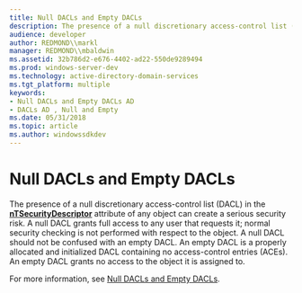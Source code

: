 ```yaml
---
title: Null DACLs and Empty DACLs
description: The presence of a null discretionary access-control list (DACL) in the nTSecurityDescriptor attribute of any object can create a serious security risk.
audience: developer
author: REDMOND\\markl
manager: REDMOND\\mbaldwin
ms.assetid: 32b786d2-e676-4402-ad22-550de9289494
ms.prod: windows-server-dev
ms.technology: active-directory-domain-services
ms.tgt_platform: multiple
keywords:
- Null DACLs and Empty DACLs AD
- DACLs AD , Null and Empty
ms.date: 05/31/2018
ms.topic: article
ms.author: windowssdkdev
---
```


# Null DACLs and Empty DACLs

The presence of a null discretionary access-control list (DACL) in the [**nTSecurityDescriptor**](https://msdn.microsoft.com/library/ms679006) attribute of any object can create a serious security risk. A null DACL grants full access to any user that requests it; normal security checking is not performed with respect to the object. A null DACL should not be confused with an empty DACL. An empty DACL is a properly allocated and initialized DACL containing no access-control entries (ACEs). An empty DACL grants no access to the object it is assigned to.

For more information, see [Null DACLs and Empty DACLs](https://msdn.microsoft.com/library/windows/desktop/aa379286).

 

 




